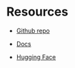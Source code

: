 
# Resources

- <a href="https://github.com/jerryjliu/llama_index">Github repo</a>

- <a href="https://gpt-index.readthedocs.io/en/latest/">Docs</a>

- <a href="https://huggingface.co/llamaindex">Hugging Face</a>